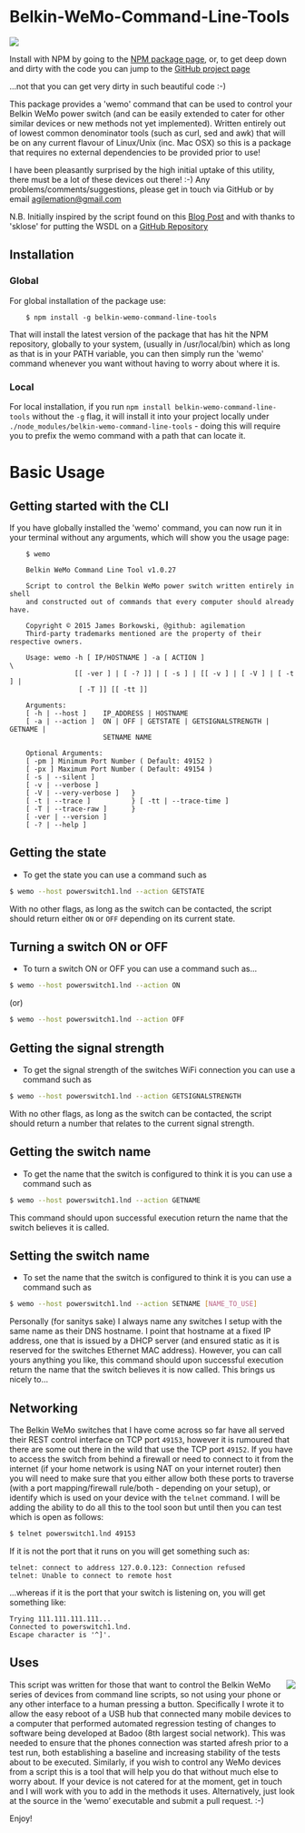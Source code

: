 # Belkin-WeMo-Command-Line-Tools

<img align="center" src="WeMo.jpg"/>

Install with NPM by going to the [NPM package page](https://www.npmjs.com/package/belkin-wemo-command-line-tools#star), or, to get deep down and dirty with the code you can jump to the [GitHub project page](https://github.com/agilemation/Belkin-WeMo-Command-Line-Tools)

...not that you can get very dirty in such beautiful code :-)

This package provides a 'wemo' command that can be used to control your Belkin WeMo power switch (and can be easily extended to cater for other similar devices or new methods not yet implemented).  Written entirely out of lowest common denominator tools (such as curl, sed and awk) that will be on any current flavour of Linux/Unix (inc. Mac OSX) so this is a package that requires no external dependencies to be provided prior to use!

I have been pleasantly surprised by the high initial uptake of this utility, there must be a lot of these devices out there! :-)  Any problems/comments/suggestions, please get in touch via GitHub or by email agilemation@gmail.com

N.B.  Initially inspired by the script found on this [Blog Post](http://moderntoil.com/?p=839) and with thanks to 'sklose' for putting the WSDL on a [GitHub Repository](https://raw.githubusercontent.com/sklose/WeMoWsdl/master/BasicService.wsdl)

## Installation
### Global
For global installation of the package use:
```
    $ npm install -g belkin-wemo-command-line-tools
```
That will install the latest version of the package that has hit the NPM repository, globally to your system, (usually in /usr/local/bin) which as long as that is in your PATH variable, you can then simply run the 'wemo' command whenever you want without having to worry about where it is.

### Local
For local installation, if you run `npm install belkin-wemo-command-line-tools` without the `-g` flag, it will install it into your project locally under `./node_modules/belkin-wemo-command-line-tools` - doing this will require you to prefix the wemo command with a path that can locate it.

# Basic Usage
## Getting started with the CLI
If you have globally installed the 'wemo' command, you can now run it in your terminal without any arguments, which will show you the usage page:
```
    $ wemo

    Belkin WeMo Command Line Tool v1.0.27

    Script to control the Belkin WeMo power switch written entirely in shell
    and constructed out of commands that every computer should already have.

    Copyright © 2015 James Borkowski, @github: agilemation
    Third-party trademarks mentioned are the property of their respective owners.

    Usage: wemo -h [ IP/HOSTNAME ] -a [ ACTION ]                         \
                [[ -ver ] | [ -? ]] | [ -s ] | [[ -v ] | [ -V ] | [ -t ] | 
                 [ -T ]] [[ -tt ]] 

    Arguments:
    [ -h | --host ]    IP_ADDRESS | HOSTNAME
    [ -a | --action ]  ON | OFF | GETSTATE | GETSIGNALSTRENGTH | GETNAME |
                       SETNAME NAME

    Optional Arguments: 
    [ -pm ] Minimum Port Number ( Default: 49152 )
    [ -px ] Maximum Port Number ( Default: 49154 )
    [ -s | --silent ]        
    [ -v | --verbose ]        
    [ -V | --very-verbose ]   } 
    [ -t | --trace ]          } [ -tt | --trace-time ]  
    [ -T | --trace-raw ]      }
    [ -ver | --version ]
    [ -? | --help ]
```

## Getting the state
- To get the state you can use a command such as
```bash
$ wemo --host powerswitch1.lnd --action GETSTATE
```
With no other flags, as long as the switch can be contacted, the script should return either `ON` or `OFF` depending on its current state.

## Turning a switch ON or OFF
- To turn a switch ON or OFF you can use a command such as...
```bash
$ wemo --host powerswitch1.lnd --action ON
```
(or)
```bash
$ wemo --host powerswitch1.lnd --action OFF
```
## Getting the signal strength
- To get the signal strength of the switches WiFi connection you can use a command such as
```bash
$ wemo --host powerswitch1.lnd --action GETSIGNALSTRENGTH
```
With no other flags, as long as the switch can be contacted, the script should return a number that relates to the current signal strength.

## Getting the switch name
- To get the name that the switch is configured to think it is you can use a command such as
```bash
$ wemo --host powerswitch1.lnd --action GETNAME
```
This command should upon successful execution return the name that the switch believes it is called. 

## Setting the switch name
- To set the name that the switch is configured to think it is you can use a command such as
```bash
$ wemo --host powerswitch1.lnd --action SETNAME [NAME_TO_USE]
```
Personally (for sanitys sake) I always name any switches I setup with the same name as their DNS hostname.  I point that hostname at a fixed IP address, one that is issued by a DHCP server (and ensured static as it is reserved for the switches Ethernet MAC address).  However, you can call yours anything you like, this command should upon successful execution return the name that the switch believes it is now called.  This brings us nicely to...

## Networking
The Belkin WeMo switches that I have come across so far have all served their REST control interface on TCP port `49153`, however it is rumoured that there are some out there in the wild that use the TCP port `49152`.  If you have to access the switch from behind a firewall or need to connect to it from the internet (if your home network is using NAT on your internet router) then you will need to make sure that you either allow both these ports to traverse (with a port mapping/firewall rule/both - depending on your setup), or identify which is used on your device with the `telnet` command.  I will be adding the ability to do all this to the tool soon but until then you can test which is open as follows:
```bash
$ telnet powerswitch1.lnd 49153
```
If it is not the port that it runs on you will get something such as:
```
telnet: connect to address 127.0.0.123: Connection refused
telnet: Unable to connect to remote host
```
...whereas if it is the port that your switch is listening on, you will get something like:
```
Trying 111.111.111.111...
Connected to powerswitch1.lnd.
Escape character is '^]'.
```

## Uses
<img align="right" src="https://badoocdn.com/v2/-/-/i/badoo-logo.2.png"/>
This script was written for those that want to control the Belkin WeMo series of devices from command line scripts, so not using your phone or any other interface to a human pressing a button.  Specifically I wrote it to allow the easy reboot of a USB hub that connected many mobile devices to a computer that performed automated regression testing of changes to software being developed at Badoo (8th largest social network).  This was needed to ensure that the phones connection was started afresh prior to a test run, both establishing a baseline and increasing stability of the tests about to be executed.  Similarly, if you wish to control any WeMo devices from a script this is a tool that will help you do that without much else to worry about.  If your device is not catered for at the moment, get in touch and I will work with you to add in the methods it uses.  Alternatively, just look at the source in the ‘wemo’ executable and submit a pull request.  :-)

Enjoy!

